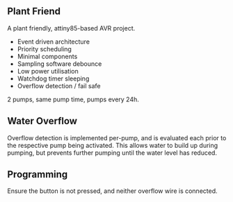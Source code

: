 ## Plant Friend

A plant friendly, attiny85-based AVR project.

* Event driven architecture
* Priority scheduling
* Minimal components
* Sampling software debounce
* Low power utilisation
* Watchdog timer sleeping
* Overflow detection / fail safe

2 pumps, same pump time, pumps every 24h.

## Water Overflow

Overflow detection is implemented per-pump, and is evaluated each prior to the
respective pump being activated. This allows water to build up during pumping,
but prevents further pumping until the water level has reduced.

## Programming

Ensure the button is not pressed, and neither overflow wire is connected.

